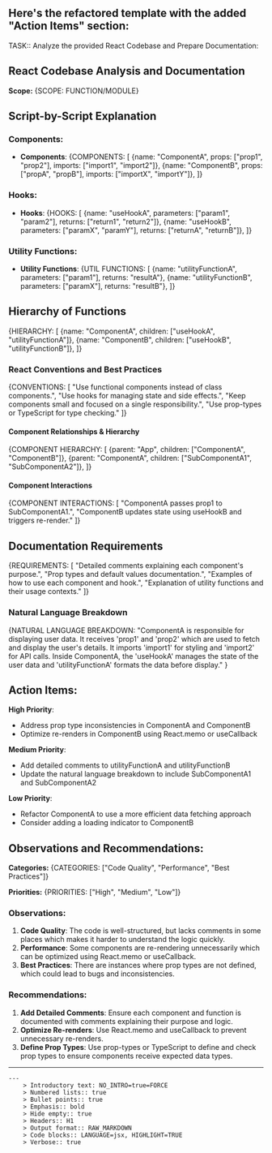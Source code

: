 Here's the refactored template with the added "Action Items" section:
---


TASK:: Analyze the provided React Codebase and Prepare Documentation:

## React Codebase Analysis and Documentation
**Scope:** {SCOPE: FUNCTION/MODULE}

## Script-by-Script Explanation

### Components:
- **Components**:
    {COMPONENTS: [
    {name: "ComponentA", props: ["prop1", "prop2"], imports: ["import1", "import2"]},
    {name: "ComponentB", props: ["propA", "propB"], imports: ["importX", "importY"]},
    ]}
  
### Hooks:
- **Hooks**:
    {HOOKS: [
    {name: "useHookA", parameters: ["param1", "param2"], returns: ["return1", "return2"]},
    {name: "useHookB", parameters: ["paramX", "paramY"], returns: ["returnA", "returnB"]},
    ]}

### Utility Functions:
- **Utility Functions**:
    {UTIL FUNCTIONS: [
    {name: "utilityFunctionA", parameters: ["param1"], returns: "resultA"},
    {name: "utilityFunctionB", parameters: ["paramX"], returns: "resultB"},
    ]}

## Hierarchy of Functions
{HIERARCHY: [
  {name: "ComponentA", children: ["useHookA", "utilityFunctionA"]},
  {name: "ComponentB", children: ["useHookB", "utilityFunctionB"]},
]}

### React Conventions and Best Practices
{CONVENTIONS: [
  "Use functional components instead of class components.",
  "Use hooks for managing state and side effects.",
  "Keep components small and focused on a single responsibility.",
  "Use prop-types or TypeScript for type checking."
]}

#### Component Relationships & Hierarchy
{COMPONENT HIERARCHY: [
  {parent: "App", children: ["ComponentA", "ComponentB"]},
  {parent: "ComponentA", children: ["SubComponentA1", "SubComponentA2"]},
]}

#### Component Interactions
{COMPONENT INTERACTIONS: [
  "ComponentA passes prop1 to SubComponentA1.",
  "ComponentB updates state using useHookB and triggers re-render."
]}

## Documentation Requirements
{REQUIREMENTS: [
  "Detailed comments explaining each component's purpose.",
  "Prop types and default values documentation.",
  "Examples of how to use each component and hook.",
  "Explanation of utility functions and their usage contexts."
]}

### Natural Language Breakdown
{NATURAL LANGUAGE BREAKDOWN:
  "ComponentA is responsible for displaying user data. It receives 'prop1' and 'prop2' which are used to fetch and display the user's details. It imports 'import1' for styling and 'import2' for API calls. Inside ComponentA, the 'useHookA' manages the state of the user data and 'utilityFunctionA' formats the data before display."
}

## **Action Items**:
**High Priority**:
- Address prop type inconsistencies in ComponentA and ComponentB
- Optimize re-renders in ComponentB using React.memo or useCallback

**Medium Priority**:
- Add detailed comments to utilityFunctionA and utilityFunctionB
- Update the natural language breakdown to include SubComponentA1 and SubComponentA2

**Low Priority**:
- Refactor ComponentA to use a more efficient data fetching approach
- Consider adding a loading indicator to ComponentB

## **Observations and Recommendations**:
**Categories:** {CATEGORIES: ["Code Quality", "Performance", "Best Practices"]}

**Priorities:** {PRIORITIES: ["High", "Medium", "Low"]}

### Observations:
1. **Code Quality**: The code is well-structured, but lacks comments in some places which makes it harder to understand the logic quickly.
2. **Performance**: Some components are re-rendering unnecessarily which can be optimized using React.memo or useCallback.
3. **Best Practices**: There are instances where prop types are not defined, which could lead to bugs and inconsistencies.

### Recommendations:
1. **Add Detailed Comments**: Ensure each component and function is documented with comments explaining their purpose and logic.
2. **Optimize Re-renders**: Use React.memo and useCallback to prevent unnecessary re-renders.
3. **Define Prop Types**: Use prop-types or TypeScript to define and check prop types to ensure components receive expected data types.
---
```
---
    > Introductory text: NO_INTRO=true=FORCE
    > Numbered lists:: true
    > Bullet points:: true
    > Emphasis:: bold
    > Hide empty:: true
    > Headers:: H1
    > Output format:: RAW_MARKDOWN
    > Code blocks:: LANGUAGE=jsx, HIGHLIGHT=TRUE
    > Verbose:: true